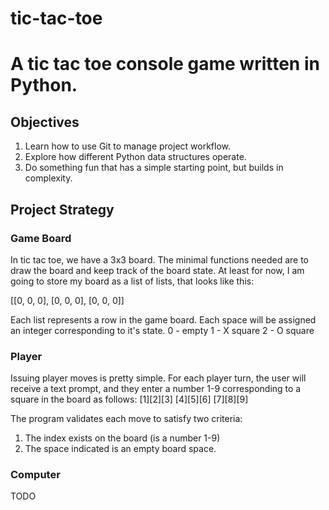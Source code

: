 # tic-tac-toe
A tic tac toe console game written in Python.
=======

## Objectives
1. Learn how to use Git to manage project workflow.
2. Explore how different Python data structures operate.
3. Do something fun that has a simple starting point, but builds in complexity.

## Project Strategy
### Game Board
In tic tac toe, we have a 3x3 board. The minimal functions needed are to draw the board and keep track of the board state. At least for now, I am going to store my board as a list of lists, that looks like this:

[[0, 0, 0],
 [0, 0, 0],
 [0, 0, 0]]

Each list represents a row in the game board. Each space will be assigned an integer corresponding to it's state.
0 - empty
1 - X square
2 - O square

### Player
Issuing player moves is pretty simple. For each player turn, the user will receive a text prompt, and they enter a number 1-9 corresponding to a square in the board as follows:
[1][2][3]
[4][5][6]
[7][8][9]

The program validates each move to satisfy two criteria:
1. The index exists on the board (is a number 1-9)
2. The space indicated is an empty board space.

### Computer
TODO
